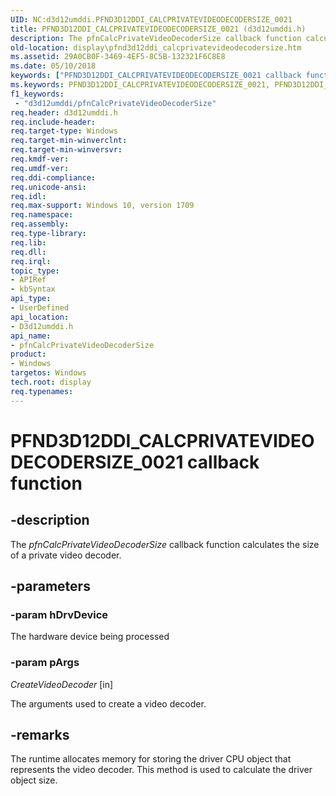 ```yaml
---
UID: NC:d3d12umddi.PFND3D12DDI_CALCPRIVATEVIDEODECODERSIZE_0021
title: PFND3D12DDI_CALCPRIVATEVIDEODECODERSIZE_0021 (d3d12umddi.h)
description: The pfnCalcPrivateVideoDecoderSize callback function calculates the size of a private video decoder.
old-location: display\pfnd3d12ddi_calcprivatevideodecodersize.htm
ms.assetid: 29A0CB0F-3469-4EF5-8C5B-132321F6C8E8
ms.date: 05/10/2018
keywords: ["PFND3D12DDI_CALCPRIVATEVIDEODECODERSIZE_0021 callback function"]
ms.keywords: PFND3D12DDI_CALCPRIVATEVIDEODECODERSIZE_0021, PFND3D12DDI_CALCPRIVATEVIDEODECODERSIZE_0021 callback, d3d12umddi/pfnCalcPrivateVideoDecoderSize, display.pfnd3d12ddi_calcprivatevideodecodersize, pfnCalcPrivateVideoDecoderSize, pfnCalcPrivateVideoDecoderSize callback function [Display Devices]
f1_keywords:
 - "d3d12umddi/pfnCalcPrivateVideoDecoderSize"
req.header: d3d12umddi.h
req.include-header:
req.target-type: Windows
req.target-min-winverclnt:
req.target-min-winversvr:
req.kmdf-ver:
req.umdf-ver:
req.ddi-compliance:
req.unicode-ansi:
req.idl:
req.max-support: Windows 10, version 1709
req.namespace:
req.assembly:
req.type-library:
req.lib:
req.dll:
req.irql:
topic_type:
- APIRef
- kbSyntax
api_type:
- UserDefined
api_location:
- D3d12umddi.h
api_name:
- pfnCalcPrivateVideoDecoderSize
product:
- Windows
targetos: Windows
tech.root: display
req.typenames: 
---
```


# PFND3D12DDI_CALCPRIVATEVIDEODECODERSIZE_0021 callback function


## -description


The <i>pfnCalcPrivateVideoDecoderSize</i> callback function calculates the size of a private video decoder.


## -parameters


### -param hDrvDevice

The hardware device being processed

### -param pArgs

*CreateVideoDecoder* [in]

The arguments used to create a video decoder.



## -remarks



The runtime allocates memory for storing the driver CPU object that represents the video decoder.  This method is used to calculate the driver object size.



